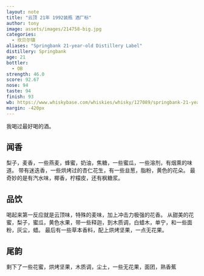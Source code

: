 ```yaml
---
layout: note
title: "云顶 21年 1992装瓶 酒厂标"
author: tony
image: assets/images/214758-big.jpg
categories:
  - 坎贝尔镇
aliases: "Springbank 21-year-old Distillery Label"
distillery: Springbank
age: 21
bottler:
  - OB
strength: 46.0
score: 92.67
nose: 94
taste: 94
finish: 93
wb: https://www.whiskybase.com/whiskies/whisky/127089/springbank-21-year-old
margin: -420px
---
```

我喝过最好喝的酒。

## 闻香
梨子，麦香，一些燕麦，蜂蜜，奶油，焦糖，一些蜜瓜，一些溶剂，有烟熏的味道。
带有迷迭香，一些烘烤过的杏仁花生，有一些韭葱，脂粉，黄色的花朵。
最奇妙的是有汽水味，椰香，柠檬皮，还有枫糖浆。

## 品饮
喝起来第一反应就是云顶味，特殊的麦味，加上冲击力极强的花香。
从甜美的花蜜，梨子，蜜瓜，黄色水果，带一些释迦，到木质调，白蜡木，单宁，和一些面粉，灰尘，蜡。
最后有一些草本香料，配上烘烤坚果，一点无花果。

## 尾韵
剩下了一些花蜜，烘烤坚果，木质调，尘土，一些无花果，面团，熟香蕉

